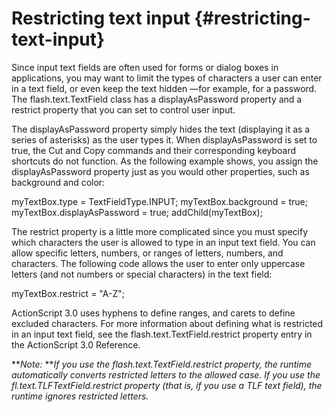 # Restricting text input {#restricting-text-input}

Since input text fields are often used for forms or dialog boxes in applications, you may want to limit the types of characters a user can enter in a text field, or even keep the text hidden —for example, for a password. The flash.text.TextField class has a displayAsPassword property and a restrict property that you can set to control user input.

The displayAsPassword property simply hides the text (displaying it as a series of asterisks) as the user types it. When displayAsPassword is set to true, the Cut and Copy commands and their corresponding keyboard shortcuts do not function. As the following example shows, you assign the displayAsPassword property just as you would other properties, such as background and color:

myTextBox.type = TextFieldType.INPUT; myTextBox.background = true; myTextBox.displayAsPassword = true; addChild(myTextBox);

The restrict property is a little more complicated since you must specify which characters the user is allowed to type in an input text field. You can allow specific letters, numbers, or ranges of letters, numbers, and characters. The following code allows the user to enter only uppercase letters (and not numbers or special characters) in the text field:

myTextBox.restrict = &quot;A-Z&quot;;

ActionScript 3.0 uses hyphens to define ranges, and carets to define excluded characters. For more information about defining what is restricted in an input text field, see the flash.text.TextField.restrict property entry in the ActionScript 3.0 Reference.

**_Note:_ **_If you use the flash.text.TextField.restrict property, the runtime automatically converts restricted letters to the allowed case. If you use the fl.text.TLFTextField.restrict property (that is, if you use a TLF text field), the runtime ignores restricted letters._